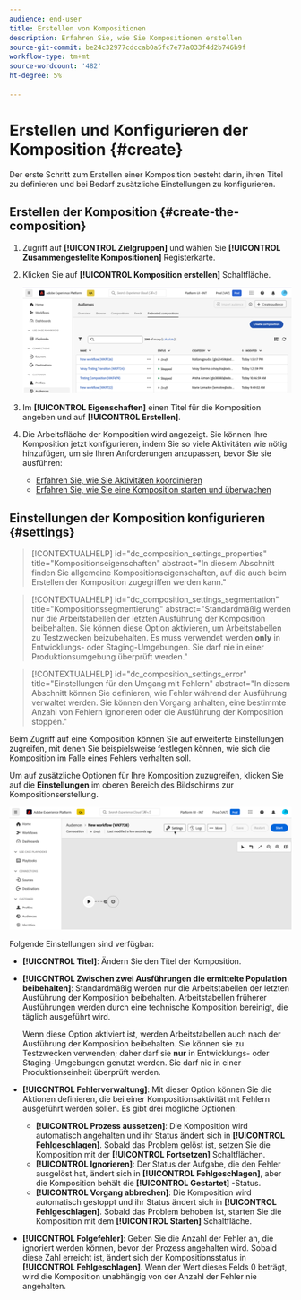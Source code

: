 ```yaml
---
audience: end-user
title: Erstellen von Kompositionen
description: Erfahren Sie, wie Sie Kompositionen erstellen
source-git-commit: be24c32977cdccab0a5fc7e77a033f4d2b746b9f
workflow-type: tm+mt
source-wordcount: '482'
ht-degree: 5%

---
```



# Erstellen und Konfigurieren der Komposition {#create}

Der erste Schritt zum Erstellen einer Komposition besteht darin, ihren Titel zu definieren und bei Bedarf zusätzliche Einstellungen zu konfigurieren.

## Erstellen der Komposition {#create-the-composition}

1. Zugriff auf **[!UICONTROL Zielgruppen]** und wählen Sie **[!UICONTROL Zusammengestellte Kompositionen]** Registerkarte.

1. Klicken Sie auf **[!UICONTROL Komposition erstellen]** Schaltfläche.

   ![](assets/composition-create.png)

1. Im **[!UICONTROL Eigenschaften]** einen Titel für die Komposition angeben und auf **[!UICONTROL Erstellen]**.

1. Die Arbeitsfläche der Komposition wird angezeigt. Sie können Ihre Komposition jetzt konfigurieren, indem Sie so viele Aktivitäten wie nötig hinzufügen, um sie Ihren Anforderungen anzupassen, bevor Sie sie ausführen:

   * [Erfahren Sie, wie Sie Aktivitäten koordinieren](#action-activities)
   * [Erfahren Sie, wie Sie eine Komposition starten und überwachen](#save)

## Einstellungen der Komposition konfigurieren {#settings}

>[!CONTEXTUALHELP]
>id="dc_composition_settings_properties"
>title="Kompositionseigenschaften"
>abstract="In diesem Abschnitt finden Sie allgemeine Kompositionseigenschaften, auf die auch beim Erstellen der Komposition zugegriffen werden kann."

>[!CONTEXTUALHELP]
>id="dc_composition_settings_segmentation"
>title="Kompositionssegmentierung"
>abstract="Standardmäßig werden nur die Arbeitstabellen der letzten Ausführung der Komposition beibehalten. Sie können diese Option aktivieren, um Arbeitstabellen zu Testzwecken beizubehalten. Es muss verwendet werden **only** in Entwicklungs- oder Staging-Umgebungen. Sie darf nie in einer Produktionsumgebung überprüft werden."

>[!CONTEXTUALHELP]
>id="dc_composition_settings_error"
>title="Einstellungen für den Umgang mit Fehlern"
>abstract="In diesem Abschnitt können Sie definieren, wie Fehler während der Ausführung verwaltet werden. Sie können den Vorgang anhalten, eine bestimmte Anzahl von Fehlern ignorieren oder die Ausführung der Komposition stoppen."

Beim Zugriff auf eine Komposition können Sie auf erweiterte Einstellungen zugreifen, mit denen Sie beispielsweise festlegen können, wie sich die Komposition im Falle eines Fehlers verhalten soll.

Um auf zusätzliche Optionen für Ihre Komposition zuzugreifen, klicken Sie auf die **Einstellungen** im oberen Bereich des Bildschirms zur Kompositionserstellung.

![](assets/composition-create-settings.png)

Folgende Einstellungen sind verfügbar:

* **[!UICONTROL Titel]**: Ändern Sie den Titel der Komposition.

* **[!UICONTROL Zwischen zwei Ausführungen die ermittelte Population beibehalten]**: Standardmäßig werden nur die Arbeitstabellen der letzten Ausführung der Komposition beibehalten. Arbeitstabellen früherer Ausführungen werden durch eine technische Komposition bereinigt, die täglich ausgeführt wird.

  Wenn diese Option aktiviert ist, werden Arbeitstabellen auch nach der Ausführung der Komposition beibehalten. Sie können sie zu Testzwecken verwenden; daher darf sie **nur** in Entwicklungs- oder Staging-Umgebungen genutzt werden. Sie darf nie in einer Produktionseinheit überprüft werden.

* **[!UICONTROL Fehlerverwaltung]**: Mit dieser Option können Sie die Aktionen definieren, die bei einer Kompositionsaktivität mit Fehlern ausgeführt werden sollen. Es gibt drei mögliche Optionen:

   * **[!UICONTROL Prozess aussetzen]**: Die Komposition wird automatisch angehalten und ihr Status ändert sich in **[!UICONTROL Fehlgeschlagen]**. Sobald das Problem gelöst ist, setzen Sie die Komposition mit der **[!UICONTROL Fortsetzen]** Schaltflächen.
   * **[!UICONTROL Ignorieren]**: Der Status der Aufgabe, die den Fehler ausgelöst hat, ändert sich in **[!UICONTROL Fehlgeschlagen]**, aber die Komposition behält die **[!UICONTROL Gestartet]** -Status.
   * **[!UICONTROL Vorgang abbrechen]**: Die Komposition wird automatisch gestoppt und ihr Status ändert sich in **[!UICONTROL Fehlgeschlagen]**. Sobald das Problem behoben ist, starten Sie die Komposition mit dem **[!UICONTROL Starten]** Schaltfläche.

* **[!UICONTROL Folgefehler]**: Geben Sie die Anzahl der Fehler an, die ignoriert werden können, bevor der Prozess angehalten wird. Sobald diese Zahl erreicht ist, ändert sich der Kompositionsstatus in **[!UICONTROL Fehlgeschlagen]**. Wenn der Wert dieses Felds 0 beträgt, wird die Komposition unabhängig von der Anzahl der Fehler nie angehalten.
